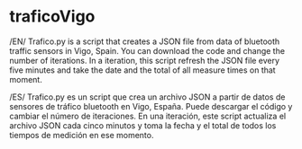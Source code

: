 # traficoVigo

/EN/ Trafico.py is a script that creates a JSON file from data of bluetooth traffic sensors in Vigo, Spain. You can download the code and change the number of iterations.
In a iteration, this script refresh the JSON file every five minutes and take the date and the total of all measure times on that moment.

/ES/ Trafico.py es un script que crea un archivo JSON a partir de datos de sensores de tráfico bluetooth en Vigo, España. Puede descargar el código y cambiar el número de iteraciones.
En una iteración, este script actualiza el archivo JSON cada cinco minutos y toma la fecha y el total de todos los tiempos de medición en ese momento.

